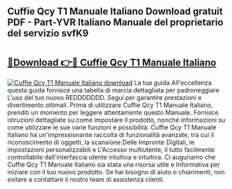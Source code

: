 ## Cuffie Qcy T1 Manuale Italiano Download gratuit PDF - Part-YVR Italiano Manuale del proprietario del servizio svfK9

# <h2><a href="http://dfdcz1d.blite.top/?on=Cuffie+Qcy+T1+Manuale+Italiano">🔗Download 👉🔴 Cuffie Qcy T1 Manuale Italiano</a></h2>

[![Cuffie Qcy T1 Manuale Italiano download](https://i.imgur.com/lujVjoI.png)](http://dfdcz1d.blite.top/?on=Cuffie+Qcy+T1+Manuale+Italiano)
La tua guida All'eccellenza questa guida fornisce una tabella di marcia dettagliata per padroneggiare L'uso del tuo nuovo REDDDDDDD. Segui per garantire prestazioni e divertimento ottimali. Prima di utilizzare Cuffie Qcy T1 Manuale Italiano, prenditi un momento per leggere attentamente questo Manuale. Fornisce istruzioni dettagliate su come impostare il prodotto, nonché informazioni su come utilizzare le sue varie funzioni e possibilità. Cuffie Qcy T1 Manuale Italiano ha un'impressionante raccolta di funzionalità avanzate, tra cui il riconoscimento di oggetti, la scansione Delle Impronte Digitali, le impostazioni personalizzabili e L'Accesso multiutente, il tutto facilmente controllabile dall'interfaccia utente intuitiva e intuitiva. Ci auguriamo che Cuffie Qcy T1 Manuale Italiano sia stata una risorsa utile e Informativa per iniziare con il tuo nuovo prodotto. Se hai bisogno di aiuto o chiarimenti, non esitare a contattare il nostro team di assistenza clienti.

